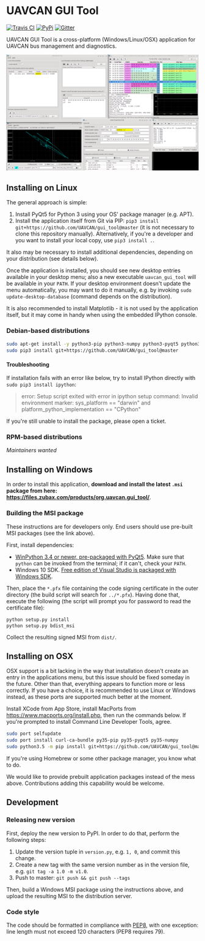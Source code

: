 UAVCAN GUI Tool
===============

[![Travis CI](https://travis-ci.org/UAVCAN/gui_tool.svg?branch=master)](https://travis-ci.org/UAVCAN/gui_tool)
[![PyPi](https://img.shields.io/pypi/dm/uavcan_gui_tool.svg)](https://pypi.python.org/pypi/uavcan_gui_tool)
[![Gitter](https://img.shields.io/badge/gitter-join%20chat-green.svg)](https://gitter.im/UAVCAN/general)

UAVCAN GUI Tool is a cross-platform (Windows/Linux/OSX) application for UAVCAN bus management and diagnostics.

![UAVCAN GUI Tool screenshot](screenshot.png "UAVCAN GUI Tool screenshot")

## Installing on Linux

The general approach is simple:

1. Install PyQt5 for Python 3 using your OS' package manager (e.g. APT).
2. Install the application itself from Git via PIP:
`pip3 install git+https://github.com/UAVCAN/gui_tool@master`
(it is not necessary to clone this repository manually).
Alternatively, if you're a developer and you want to install your local copy, use `pip3 install .`.

It also may be necessary to install additional dependencies, depending on your distribution (see details below).

Once the application is installed, you should see new desktop entries available in your desktop menu;
also a new executable `uavcan_gui_tool` will be available in your `PATH`.
If your desktop environment doesn't update the menu automatically, you may want to do it manually, e.g.
by invoking `sudo update-desktop-database` (command depends on the distribution).

It is also recommended to install Matplotlib - it is not used by the application itself,
but it may come in handy when using the embedded IPython console.

### Debian-based distributions

```bash
sudo apt-get install -y python3-pip python3-numpy python3-pyqt5 python3-pyqt5.qtsvg
sudo pip3 install git+https://github.com/UAVCAN/gui_tool@master
```

#### Troubleshooting

If installation fails with an error like below, try to install IPython directly with `sudo pip3 install ipython`:

> error: Setup script exited with error in ipython setup command:
> Invalid environment marker: sys_platform == "darwin" and platform_python_implementation == "CPython"

If you're still unable to install the package, please open a ticket.

### RPM-based distributions

*Maintainers wanted*

## Installing on Windows

In order to install this application,
**download and install the latest `.msi` package from here: <https://files.zubax.com/products/org.uavcan.gui_tool/>**.

### Building the MSI package

These instructions are for developers only. End users should use pre-built MSI packages (see the link above).

First, install dependencies:

* [WinPython 3.4 or newer, pre-packaged with PyQt5](http://winpython.github.io/).
Make sure that `python` can be invoked from the terminal; if it can't, check your `PATH`.
* Windows 10 SDK.
[Free edition of Visual Studio is packaged with Windows SDK](https://www.visualstudio.com/).

Then, place the `*.pfx` file containing the code signing certificate in the outer directory
(the build script will search for `../*.pfx`).
Having done that, execute the following (the script will prompt you for password to read the certificate file):

```dos
python setup.py install
python setup.py bdist_msi
```

Collect the resulting signed MSI from `dist/`.

## Installing on OSX

OSX support is a bit lacking in the way that installation doesn't create an entry in the applications menu,
but this issue should be fixed someday in the future.
Other than that, everything appears to function more or less correctly.
If you have a choice, it is recommended to use Linux or Windows instead,
as these ports are supported much better at the moment.

Install XCode from App Store, install MacPorts from <https://www.macports.org/install.php>,
then run the commands below.
If you're prompted to install Command Line Developer Tools, agree.

```bash
sudo port selfupdate
sudo port install curl-ca-bundle py35-pip py35-pyqt5 py35-numpy
sudo python3.5 -m pip install git+https://github.com/UAVCAN/gui_tool@master
```

If you're using Homebrew or some other package manager, you know what to do.

We would like to provide prebuilt application packages instead of the mess above.
Contributions adding this capability would be welcome.

## Development

### Releasing new version

First, deploy the new version to PyPI. In order to do that, perform the following steps:

1. Update the version tuple in `version.py`, e.g. `1, 0`, and commit this change.
2. Create a new tag with the same version number as in the version file, e.g. `git tag -a 1.0 -m v1.0`.
3. Push to master: `git push && git push --tags`

Then, build a Windows MSI package using the instructions above, and upload the resulting MSI to
the distribution server.

### Code style

The code should be formatted in compliance with [PEP8](https://www.python.org/dev/peps/pep-0008/),
with one exception: line length must not exceed 120 characters (PEP8 requires 79).
